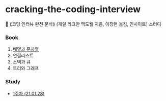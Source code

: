 # cracking-the-coding-interview
📕 ⟪코딩 인터뷰 완전 분석⟫ (게일 라크만 맥도웰 지음, 이창현 옮김, 인사이트) 스터디

### Book
 1. [배열과 문자열](exercises/src/ch01/README.md)
 2. 연결리스트
 3. 스택과 큐
 4. 트리와 그래프

### Study
 - [1주차 (21.01.28)](week1/README.md)

